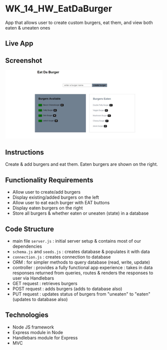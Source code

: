 # WK_14_HW_EatDaBurger

App that allows user to create custom burgers, eat them, and view both eaten & uneaten ones

## Live App


## Screenshot

![screenshot 2019-01-12 17 20 18](https://github.com/cmpsaints/WK_14_HW_EatDaBurger/blob/master/screenshots/EatDaBurger.jpg)

## Instructions
Create & add burgers and eat them. Eaten burgers are shown on the right.

## Functionality Requirements
- Allow user to create/add burgers
- Display existing/added burgers on the left
- Allow user to eat each burger with EAT buttons
- Display eaten burgers on the right
- Store all burgers & whether eaten or uneaten (state) in a database

## Code Structure
- main file `server.js` : initial server setup & contains most of our dependencies
- `schema.js` and `seeds.js` : creates database & populates it with data
- `connection.js` : creates connection to database
- ORM : for simpler methods to query database (read, write, update)
- controller : provides a fully functional app experience : takes in data responses returned from queries, routes & renders the responses to user via Handlebars
- GET request : retrieves burgers
- POST request : adds burgers (adds to database also)
- PUT request : updates status of burgers from "uneaten" to "eaten" (updates to database also)

## Technologies
- Node JS framework
- Express module in Node
- Handlebars module for Express
- MVC